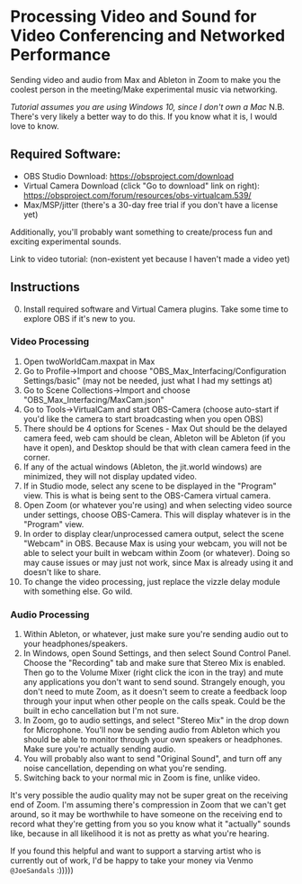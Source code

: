 # Processing Video and Sound for Video Conferencing and Networked Performance
Sending video and audio from Max and Ableton in Zoom to make you the coolest person in the meeting/Make experimental music via networking.

*Tutorial assumes you are using Windows 10, since I don't own a Mac*
N.B. There's very likely a better way to do this. If you know what it is, I would love to know.

## Required Software:
- OBS Studio Download: https://obsproject.com/download
- Virtual Camera Download (click "Go to download" link on right): https://obsproject.com/forum/resources/obs-virtualcam.539/
- Max/MSP/jitter (there's a 30-day free trial if you don't have a license yet)

Additionally, you'll probably want something to create/process fun and exciting experimental sounds.

Link to video tutorial: (non-existent yet because I haven't made a video yet)

## Instructions
0. Install required software and Virtual Camera plugins. Take some time to explore OBS if it's new to you.
### Video Processing
1. Open twoWorldCam.maxpat in Max
2. Go to Profile->Import and choose "OBS_Max_Interfacing/Configuration Settings/basic" (may not be needed, just what I had my settings at)
3. Go to Scene Collections->Import and choose "OBS_Max_Interfacing/MaxCam.json"
4. Go to Tools->VirtualCam and start OBS-Camera (choose auto-start if you'd like the camera to start broadcasting when you open OBS)
5. There should be 4 options for Scenes - Max Out should be the delayed camera feed, web cam should be clean, Ableton will be Ableton (if you have it open), and Desktop should be that with clean camera feed in the corner.
6. If any of the actual windows (Ableton, the jit.world windows) are minimized, they will not display updated video.
7. If in Studio mode, select any scene to be displayed in the "Program" view. This is what is being sent to the OBS-Camera virtual camera.
8. Open Zoom (or whatever you're using) and when selecting video source under settings, choose OBS-Camera. This will display whatever is in the "Program" view.
9. In order to display clear/unprocessed camera output, select the scene "Webcam" in OBS. Because Max is using your webcam, you will not be able to select your built in webcam within Zoom (or whatever). Doing so may cause issues or may just not work, since Max is already using it and doesn't like to share.
10. To change the video processing, just replace the vizzle delay module with something else. Go wild.

### Audio Processing
1. Within Ableton, or whatever, just make sure you're sending audio out to your headphones/speakers.
2. In Windows, open Sound Settings, and then select Sound Control Panel. Choose the "Recording" tab and make sure that Stereo Mix is enabled. Then go to the Volume Mixer (right click the icon in the tray) and mute any applications you don't want to send sound. Strangely enough, you don't need to mute Zoom, as it doesn't seem to create a feedback loop through your input when other people on the calls speak. Could be the built in echo cancellation but I'm not sure.
3. In Zoom, go to audio settings, and select "Stereo Mix" in the drop down for Microphone. You'll now be sending audio from Ableton which you should be able to monitor through your own speakers or headphones. Make sure you're actually sending audio.
4. You will probably also want to send "Original Sound", and turn off any noise cancellation, depending on what you're sending.
5. Switching back to your normal mic in Zoom is fine, unlike video.

It's very possible the audio quality may not be super great on the receiving end of Zoom. I'm assuming there's compression in Zoom that we can't get around, so it may be worthwhile to have someone on the receiving end to record what they're getting from you so you know what it "actually" sounds like, because in all likelihood it is not as pretty as what you're hearing.

If you found this helpful and want to support a starving artist who is currently out of work, I'd be happy to take your money via Venmo `@JoeSandals` :)))))
